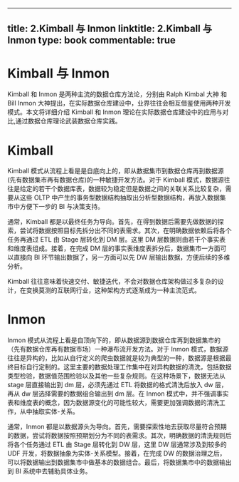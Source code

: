 
---
title: 2.Kimball 与 Inmon
linktitle: 2.Kimball 与 Inmon
type: book
commentable: true
---

# Kimball 与 Inmon

Kimball 和 Inmon 是两种主流的数据仓库方法论，分别由 Ralph Kimbal 大神 和 Bill Inmon 大神提出，在实际数据仓库建设中，业界往往会相互借鉴使用两种开发模式。本文将详细介绍 Kimball 和 Inmon 理论在实际数据仓库建设中的应用与对比,通过数据仓库理论武装数据仓库实践。

# Kimball

Kimball 模式从流程上看是是自底向上的，即从数据集市到数据仓库再到数据源(先有数据集市再有数据仓库)的一种敏捷开发方法。对于 Kimball 模式，数据源往往是给定的若干个数据库表，数据较为稳定但是数据之间的关联关系比较复杂，需要从这些 OLTP 中产生的事务型数据结构抽取出分析型数据结构，再放入数据集市中方便下一步的 BI 与决策支持。

通常，Kimball 都是以最终任务为导向。首先，在得到数据后需要先做数据的探索，尝试将数据按照目标先拆分出不同的表需求。其次，在明确数据依赖后将各个任务再通过 ETL 由 Stage 层转化到 DM 层。这里 DM 层数据则由若干个事实表和维度表组成。接着，在完成 DM 层的事实表维度表拆分后，数据集市一方面可以直接向 BI 环节输出数据了，另一方面可以先 DW 层输出数据，方便后续的多维分析。

Kimball 往往意味着快速交付、敏捷迭代，不会对数据仓库架构做过多复杂的设计，在变换莫测的互联网行业，这种架构方式逐渐成为一种主流范式。

# Inmon

Inmon 模式从流程上看是自顶向下的，即从数据源到数据仓库再到数据集市的（先有数据仓库再有数据市场）一种瀑布流开发方法。对于 Inmon 模式，数据源往往是异构的，比如从自行定义的爬虫数据就是较为典型的一种，数据源是根据最终目标自行定制的。这里主要的数据处理工作集中在对异构数据的清洗，包括数据类型检验，数据值范围检验以及其他一些复杂规则。在这种场景下，数据无法从 stage 层直接输出到 dm 层，必须先通过 ETL 将数据的格式清洗后放入 dw 层，再从 dw 层选择需要的数据组合输出到 dm 层。在 Inmon 模式中，并不强调事实表和维度表的概念，因为数据源变化的可能性较大，需要更加强调数据的清洗工作，从中抽取实体-关系。

通常，Inmon 都是以数据源头为导向。首先，需要探索性地去获取尽量符合预期的数据，尝试将数据按照预期划分为不同的表需求。其次，明确数据的清洗规则后将各个任务通过 ETL 由 Stage 层转化到 DW 层，这里 DW 层通常涉及到较多的 UDF 开发，将数据抽象为实体-关系模型。接着，在完成 DW 的数据治理之后，可以将数据输出到数据集市中做基本的数据组合。最后，将数据集市中的数据输出到 BI 系统中去辅助具体业务。

    